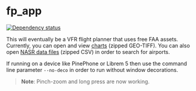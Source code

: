 # fp_app

[![Dependency status](https://deps.rs/repo/github/Barugon/fp_app/status.svg)](https://deps.rs/repo/github/Barugon/fp_app)

This will eventually be a VFR flight planner that uses free FAA assets. Currently, you can open and view [charts](https://www.faa.gov/air_traffic/flight_info/aeronav/digital_products/vfr/) (zipped GEO-TIFF). You can also open [NASR data files](https://www.faa.gov/air_traffic/flight_info/aeronav/aero_data/NASR_Subscription/) (zipped CSV) in order to search for airports.

If running on a device like PinePhone or Librem 5 then use the command line parameter `--no-deco` in order to run without window decorations.

> **Note**: Pinch-zoom and long press are now working.
